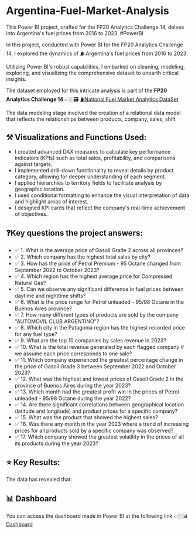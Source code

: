 # Argentina-Fuel-Market-Analysis
This Power BI project, crafted for the FP20 Analytics Challenge 14, delves into Argentina's fuel prices from 2016 to 2023. #PowerBI

In this project, conducted with Power BI for the FP20 Analytics Challenge 14, I explored the dynamics of ⛽ Argentina's fuel prices from 2016 to 2023.

Utilizing Power BI's robust capabilities, I embarked on cleaning, modeling, exploring, and visualizing the comprehensive dataset to unearth critical insights.

The dataset employed for this intricate analysis is part of the **FP20 Analytics Challenge 14** 👉🏼🗃️ [⛽National Fuel Market Analytics DataSet](https://www.fp20analytics.com/challenges)

The data modeling stage involved the creation of a relational data model that reflects the relationships between products, company, sales, shift

## ⚒️ Visualizations and Functions Used:
* I created advanced DAX measures to calculate key performance indicators (KPIs) such as total sales, profitability, and comparisons against targets.
* I implemented drill-down functionality to reveal details by product category, allowing for deeper understanding of each segment.
* I applied hierarchies to territory fields to facilitate analysis by geographic location.
* I used conditional formatting to enhance the visual interpretation of data and highlight areas of interest.
* I designed KPI cards that reflect the company's real-time achievement of objectives.

 ## ❓Key questions the project answers:
* ✅ 1. What is the average price of Gasoil Grade 2 across all provinces?
* ✅ 2. Which company has the highest total sales by city?
* ✅ 3. How has the price of Petrol Premium - 95 Octane changed from September 2022 to October 2023?
* ✅ 4. Which region has the highest average price for Compressed Natural Gas?
* ✅ 5. Can we observe any significant difference in fuel prices between daytime and nighttime shifts?
* ✅ 6. What is the price range for Petrol unleaded - 95/98 Octane in the Buenos Aires province?
* ✅ 7. How many different types of products are sold by the company "AUTOMOVIL CLUB ARGENTINO"?
* ✅ 8. Which city in the Patagonia region has the highest recorded price for any fuel type?
* ✅ 9. What are the top 10 companies by sales revenue in 2023? 
* ✅ 10. What is the total revenue generated by each flagged company if we assume each price corresponds to one sale?
* ✅ 11. Which company experienced the greatest percentage change in the price of Gasoil Grade 3 between September 2022 and October 2023?
* ✅ 12. What was the highest and lowest prices of Gasoil Grade 2 in the province of Buenos Aires during the year 2023?
* ✅ 13. Which month had the greatest profit win in the prices of Petrol unleaded - 95/98 Octane during the year 2022?
* ✅ 14. Are there significant correlations between geographical location (latitude and longitude)
and product prices for a specific company?
* ✅ 15. What was the product that showed the highest sales?
* ✅ 16. Was there any month in the year 2023 where a trend of increasing prices for all products sold by a specific company was observed?
* ✅ 17. Which company showed the greatest volatility in the prices of all its products during the year 2023?


## ⭐ Key Results:
The data has revealed that:




## 📊 Dashboard
You can access the dashboard made in Power BI at the following link 👉🏼📊 [Dashboard](https://app.powerbi.com/view?r=eyJrIjoiZDY2YThkZWQtOWQ5Ny00OTczLTk5NWEtZmVlZmI2MjVmNGMxIiwidCI6IjA1ZWE3NGEzLTkyYzUtNGMzMS05NzhhLTkyNWMzYzc5OWNkMCIsImMiOjh9)
